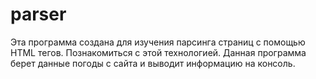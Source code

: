 # parser
Эта программа создана для изучения парсинга страниц с помощью HTML тегов.
Познакомиться с этой технологией.
Данная программа берет данные погоды с сайта и выводит информацию на консоль.
